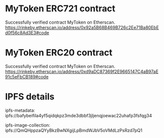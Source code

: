 # MyToken ERC721 contract
Successfully verified contract MyToken on Etherscan.
https://rinkeby.etherscan.io/address/0x92a5B68B469B726c2Ee71Ba80EbEd0f56c8Ad3E3#code 

# MyToken ERC20 contract
Successfully verified contract MyToken on Etherscan.
https://rinkeby.etherscan.io/address/0xd9aDC87369f2E9665147C4aB97aE91c5eFbCB189#code 

# IPFS details
ipfs-metadata: 
ipfs://bafybeifila4yf5qidqkpz3mde3dbbf3jljenqjoewac22uhafp3fsfqg34 

ipfs-image-collection:
ipfs://QmQHppzaQYyBkzBwNXgijLpBmdWJbV5oVMdLzPsRzd7pQ1

